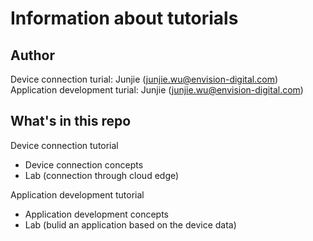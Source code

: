 # Information about tutorials

## Author

Device connection turial: Junjie (junjie.wu@envision-digital.com)
Application development turial: Junjie (junjie.wu@envision-digital.com)

## What's in this repo

Device connection tutorial
- Device connection concepts
- Lab (connection through cloud edge)

Application development tutorial
- Application development concepts
- Lab (bulid an application based on the device data)
